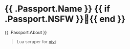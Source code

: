 # {{ .Passport.Name }} {{ if .Passport.NSFW }}🔞{{ end }}

{{ .Passport.About }}

> Lua scraper for [vivi](https://github.com/vivi-app/vivi)